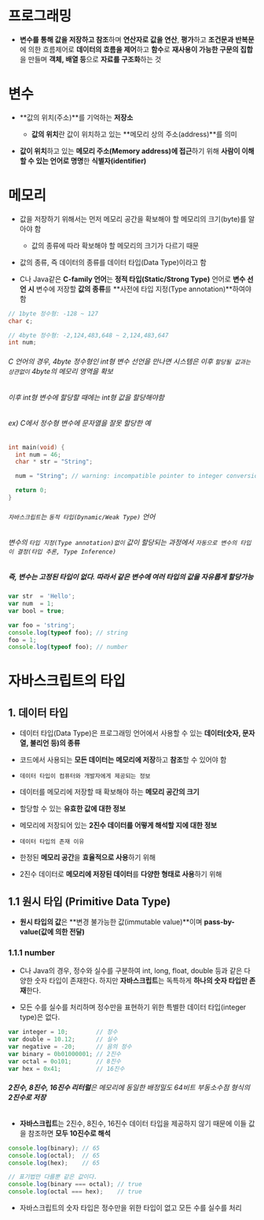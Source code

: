 # 프로그래밍

- **변수를 통해 값을 저장하고 참조**하며 **연산자로 값을 연산**, **평가**하고 **조건문과 반복문**에 의한 흐름제어로 **데이터의 흐름을 제어**하고 **함수**로 **재사용이 가능한 구문의 집합**을 만들며 **객체, 배열 등**으로 **자료를 구조화**하는 것

# 변수

- **값의 위치(주소)**를 기억하는 **저장소**

    - **값의 위치**란 값이 위치하고 있는 **메모리 상의 주소(address)**를 의미

* **값이 위치**하고 있는 **메모리 주소(Memory address)에 접근**하기 위해 **사람이 이해할 수 있는 언어로 명명**한 **식별자(identifier)**

# 메모리

- 값을 저장하기 위해서는 먼저 메모리 공간을 확보해야 할 메모리의 크기(byte)를 알아야 함

    - 값의 종류에 따라 확보해야 할 메모리의 크기가 다르기 때문

- 값의 종류, 즉 데이터의 종류를 데이터 타입(Data Type)이라고 함

- C나 Java같은 **C-family 언어**는 **정적 타입(Static/Strong Type)** 언어로 **변수 선언 시** 변수에 저장할 **값의 종류**를 **사전에 타입 지정(Type annotation)**하여야 함

```c
// 1byte 정수형: -128 ~ 127
char c;

// 4byte 정수형: -2,124,483,648 ~ 2,124,483,647
int num;
```

###### C 언어의 경우, 4byte 정수형인 int형 변수 선언을 만나면 시스템은 이후 `할당될 값과는 상관없이` 4byte의 메모리 영역을 확보

###### 이후 int형 변수에 할당할 때에는 int형 값을 할당해야함

###### ex) C에서 정수형 변수에 문자열을 잘못 할당한 예

```c
int main(void) {
  int num = 46;
  char * str = "String";

  num = "String"; // warning: incompatible pointer to integer conversion assigning to 'int' from 'char [7]'

  return 0;
}
```

###### `자바스크립트`는 `동적 타입(Dynamic/Weak Type)` 언어

###### 변수의 `타입 지정(Type annotation)없이` 값이 할당되는 과정에서 `자동으로 변수의 타입이 결정(타입 추론, Type Inference)`

##### 즉, 변수는 고정된 타입이 없다. 따라서 같은 변수에 여러 타입의 값을 자유롭게 할당가능

```js
var str  = 'Hello';
var num  = 1;
var bool = true;

var foo = 'string';
console.log(typeof foo); // string
foo = 1;
console.log(typeof foo); // number
```

# 자바스크립트의 타입

## 1. 데이터 타입

- 데이터 타입(Data Type)은 프로그래밍 언어에서 사용할 수 있는 **데이터(숫자, 문자열, 불리언 등)의 종류**

- 코드에서 사용되는 **모든 데이터는** **메모리에 저장**하고 **참조**할 수 있어야 함

* `데이터 타입이 컴퓨터와 개발자에게 제공되는 정보`

 * 데이터를 메모리에 저장할 때 확보해야 하는 **메모리 공간의 크기**
 
 * 할당할 수 있는 **유효한 값에 대한 정보**

 * 메모리에 저장되어 있는 **2진수 데이터를 어떻게 해석할 지에 대한 정보**

* `데이터 타입의 존재 이유`
 
 * 한정된 **메모리 공간**을 **효율적으로 사용**하기 위해

 * 2진수 데이터로 **메모리에 저장된 데이터**를 **다양한 형태로 사용**하기 위해

## 1.1 원시 타입 (Primitive Data Type)

* **원시 타입의 값**은 **변경 불가능한 값(immutable value)**이며 **pass-by-value(값에 의한 전달)**

### 1.1.1 number

* C나 Java의 경우, 정수와 실수를 구분하여 int, long, float, double 등과 같은 다양한 숫자 타입이 존재한다. 하지만 **자바스크립트**는 독특하게 **하나의 숫자 타입만 존재**한다.

* 모든 수를 실수를 처리하며 정수만을 표현하기 위한 특별한 데이터 타입(integer type)은 없다.

```js
var integer = 10;        // 정수
var double = 10.12;      // 실수
var negative = -20;      // 음의 정수
var binary = 0b01000001; // 2진수
var octal = 0o101;       // 8진수
var hex = 0x41;          // 16진수
```

###### **2진수, 8진수, 16진수 리터럴**은 메모리에 동일한 배정밀도 64비트 부동소수점 형식의 **2진수로 저장**

* **자바스크립트**는 2진수, 8진수, 16진수 데이터 타입을 제공하지 않기 때문에 이들 값을 참조하면 **모두 10진수로 해석**

```js
console.log(binary); // 65
console.log(octal);  // 65
console.log(hex);    // 65

// 표기법만 다를뿐 같은 값이다.
console.log(binary === octal); // true
console.log(octal === hex);    // true
```

* 자바스크립트의 숫자 타입은 정수만을 위한 타입이 없고 모든 수를 실수를 처리